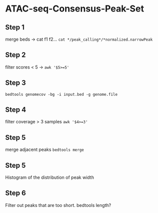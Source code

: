 # ATAC-seq-Consensus-Peak-Set

## Step 1
merge beds -> cat f1 f2... `cat */peak_calling*/*normalized.narrowPeak`

## Step 2
filter scores < 5 -> `awk '$5>=5'`

## Step 3
`bedtools genomecov -bg -i input.bed -g genome.file`

## Step 4
filter coverage > 3 samples `awk '$4>=3'`

## Step 5
merge adjacent peaks `bedtools merge`

## Step 5
Histogram of the distribution of peak width

## Step 6
Filter out peaks that are too short. bedtools length?
